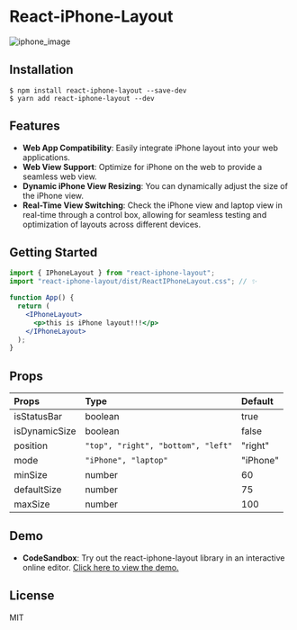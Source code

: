 # React-iPhone-Layout

![iphone_image](https://github.com/BangDori/react-iphone-layout/assets/44726494/9015f4fb-caf3-4c4f-b660-46c9f94c8f81)

## Installation

```shell
$ npm install react-iphone-layout --save-dev
$ yarn add react-iphone-layout --dev
```

## Features

- **Web App Compatibility**: Easily integrate iPhone layout into your web applications.
- **Web View Support**: Optimize for iPhone on the web to provide a seamless web view.
- **Dynamic iPhone View Resizing**: You can dynamically adjust the size of the iPhone view.
- **Real-Time View Switching**: Check the iPhone view and laptop view in real-time through a control box, allowing for seamless testing and optimization of layouts across different devices.

## Getting Started

```jsx
import { IPhoneLayout } from "react-iphone-layout";
import "react-iphone-layout/dist/ReactIPhoneLayout.css"; // ✨

function App() {
  return (
    <IPhoneLayout>
      <p>this is iPhone layout!!!</p>
    </IPhoneLayout>
  );
}
```

## Props

| **Props**     | **Type**                           | **Default** |
| :------------ | :--------------------------------- | :---------- |
| isStatusBar   | boolean                            | true        |
| isDynamicSize | boolean                            | false       |
| position      | `"top", "right", "bottom", "left"` | "right"     |
| mode          | `"iPhone", "laptop"`               | "iPhone"    |
| minSize       | number                             | 60          |
| defaultSize   | number                             | 75          |
| maxSize       | number                             | 100         |

## Demo

- **CodeSandbox**: Try out the react-iphone-layout library in an interactive online editor. [Click here to view the demo.](https://codesandbox.io/p/devbox/react-iphone-layout-y3mcl7)

## License

MIT

